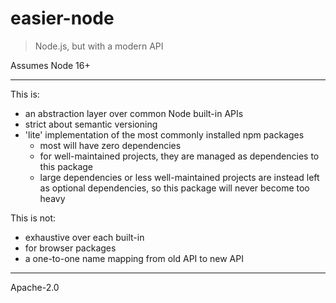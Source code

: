 # easier-node

> Node.js, but with a modern API

Assumes Node 16+

---

This is:

- an abstraction layer over common Node built-in APIs
- strict about semantic versioning
- 'lite' implementation of the most commonly installed npm packages
  - most will have zero dependencies
  - for well-maintained projects, they are managed as dependencies to this package
  - large dependencies or less well-maintained projects are instead left as optional dependencies, so this package will never become too heavy

This is not:

- exhaustive over each built-in
- for browser packages
- a one-to-one name mapping from old API to new API

---

Apache-2.0
